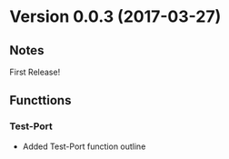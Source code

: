 # Version 0.0.3 (2017-03-27)
         
## Notes

First Release!

## Functtions

### Test-Port

* Added Test-Port function outline